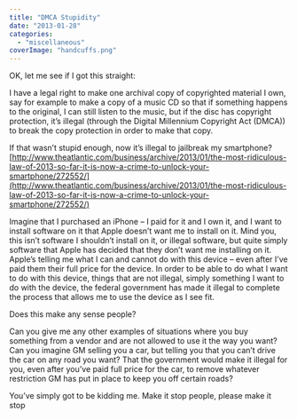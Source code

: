 ```yaml
---
title: "DMCA Stupidity"
date: "2013-01-28"
categories: 
  - "miscellaneous"
coverImage: "handcuffs.png"
---
```


OK, let me see if I got this straight:

I have a legal right to make one archival copy of copyrighted material I own, say for example to make a copy of a music CD so that if something happens to the original, I can still listen to the music, but if the disc has copyright protection, it’s illegal (through the Digital Millennium Copyright Act (DMCA)) to break the copy protection in order to make that copy.

If that wasn’t stupid enough, now it’s illegal to jailbreak my smartphone? [http://www.theatlantic.com/business/archive/2013/01/the-most-ridiculous-law-of-2013-so-far-it-is-now-a-crime-to-unlock-your-smartphone/272552/](http://www.theatlantic.com/business/archive/2013/01/the-most-ridiculous-law-of-2013-so-far-it-is-now-a-crime-to-unlock-your-smartphone/272552/)

Imagine that I purchased an iPhone – I paid for it and I own it, and I want to install software on it that Apple doesn’t want me to install on it. Mind you, this isn’t software I shouldn’t install on it, or illegal software, but quite simply software that Apple has decided that they don’t want me installing on it. Apple’s telling me what I can and cannot do with this device – even after I’ve paid them their full price for the device. In order to be able to do what I want to do with this device, things that are not illegal, simply something I want to do with the device, the federal government has made it illegal to complete the process that allows me to use the device as I see fit.

Does this make any sense people?

Can you give me any other examples of situations where you buy something from a vendor and are not allowed to use it the way you want? Can you imagine GM selling you a car, but telling you that you can’t drive the car on any road you want? That the government would make it illegal for you, even after you’ve paid full price for the car, to remove whatever restriction GM has put in place to keep you off certain roads?

You’ve simply got to be kidding me. Make it stop people, please make it stop
